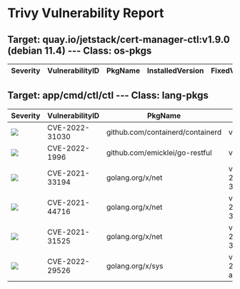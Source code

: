 # Trivy Vulnerability Report




## Target: quay.io/jetstack/cert-manager-ctl:v1.9.0 (debian 11.4) --- Class: os-pkgs
|Severity|VulnerabilityID|PkgName|InstalledVersion|FixedVersion|
|--------|---------------|-------|----------------|------------|

## Target: app/cmd/ctl/ctl --- Class: lang-pkgs
|Severity|VulnerabilityID|PkgName|InstalledVersion|FixedVersion|
|--------|---------------|-------|----------------|------------|
|![](https://img.shields.io/badge/-MEDIUM-yellow)|CVE-2022-31030|github.com/containerd/containerd|v1.5.10|v1.5.13, v1.6.6|
|![](https://img.shields.io/badge/-CRITICAL-red)|CVE-2022-1996|github.com/emicklei/go-restful|v2.9.5+incompatible|v3.8.0|
|![](https://img.shields.io/badge/-HIGH-orange)|CVE-2021-33194|golang.org/x/net|v0.0.0-20210224082022-3d97a244fca7|0.0.0-20210520170846-37e1c6afe023|
|![](https://img.shields.io/badge/-HIGH-orange)|CVE-2021-44716|golang.org/x/net|v0.0.0-20210224082022-3d97a244fca7|0.0.0-20211209124913-491a49abca63|
|![](https://img.shields.io/badge/-MEDIUM-yellow)|CVE-2021-31525|golang.org/x/net|v0.0.0-20210224082022-3d97a244fca7|0.0.0-20210428140749-89ef3d95e781|
|![](https://img.shields.io/badge/-MEDIUM-yellow)|CVE-2022-29526|golang.org/x/sys|v0.0.0-20220319134239-a9b59b0215f8|0.0.0-20220412211240-33da011f77ad|
